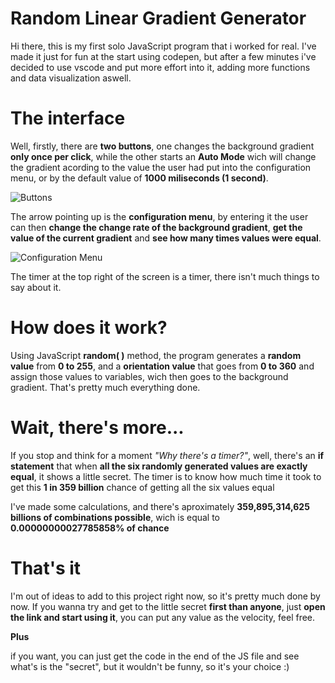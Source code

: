 # Random Linear Gradient Generator
Hi there, this is my first solo JavaScript program that i worked for real. I've made it just for fun at the start using codepen, but after a few minutes i've decided to use vscode and put more effort into it, adding more functions and data visualization aswell.

# The interface
Well, firstly, there are **two buttons**, one changes the background gradient **only once per click**, while the other starts an **Auto Mode** wich will change the gradient acording to the value the user had put into the configuration menu, or by the default value of **1000 miliseconds (1 second)**.

![Buttons](https://i.ibb.co/FzqphKw/buttons.png)

The arrow pointing up is the **configuration menu**, by entering it the user can then **change the change rate of the background gradient**, **get the value of the current gradient** and **see how many times values were equal**.

![Configuration Menu](https://i.ibb.co/jrV7QzQ/config-Menu.png)

The timer at the top right of the screen is a timer, there isn't much things to say about it.

# How does it work?
Using JavaScript **random( )** method, the program generates a **random value** from **0 to 255**, and a **orientation value** that goes from **0 to 360** and assign those values to variables, wich then goes to the background gradient.
That's pretty much everything done.

# Wait, there's more...
If you stop and think for a moment *"Why there's a timer?"*, well, there's an **if statement** that when **all the six randomly generated values are exactly equal**, it shows a little secret. The timer is to know how much time it took to get this **1 in 359 billion** chance of getting all the six values equal

I've made some calculations, and there's aproximately **359,895,314,625 billions of combinations possible**, wich is equal to **0.00000000027785858% of chance**

# That's it
I'm out of ideas to add to this project right now, so it's pretty much done by now. If you wanna try and get to the little secret **first than anyone**, just **open the link and start using it**, you can put any value as the velocity, feel free.

**Plus**

if you want, you can just get the code in the end of the JS file and see what's is the "secret", but it wouldn't be funny, so it's your choice :)
